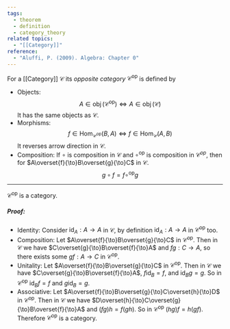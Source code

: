 ```yaml
---
tags:
  - theorem
  - definition
  - category_theory
related topics:
  - "[[Category]]"
reference:
  - "Aluffi, P. (2009). Algebra: Chapter 0"
---
```

For a [[Category]] $\mathcal{C}$ its _opposite category_ $\mathcal{C}^{\operatorname{op}}$ is defined by
- Objects:
	$$A\in \operatorname{obj}(\mathcal{C}^{\operatorname{op}}) \iff A\in \operatorname{obj}(\mathcal{C})$$
	It has the same objects as $\mathcal{C}$.
- Morphisms:
	$$
	f\in \operatorname{Hom}_{\mathcal{C}^\operatorname{op}}(B, A) \iff 
	f\in \operatorname{Hom}_{\mathcal{C}}(A, B)
	$$
	It reverses arrow direction in $\mathcal{C}$.
- Composition:
	If $\circ$ is composition in $\mathcal{C}$ and $\circ^\operatorname{op}$ is composition in $\mathcal{C}^{op}$, then for $A\overset{f}{\to}B\overset{g}{\to}C$ in $\mathcal{C}$.$$
		g\circ f = f\circ^\operatorname{op} g
	$$
---
$\mathcal{C}^\operatorname{op}$ is a category.
##### Proof:
- Identity:
	Consider $\operatorname{id}_A: A\to A$ in $\mathcal{C}$, by definition $\operatorname{id}_A: A\to A$ in $\mathcal{C}^\operatorname{op}$ too.
- Composition:
	Let $A\overset{f}{\to}B\overset{g}{\to}C$ in $\mathcal{C}^\operatorname{op}$. Then in $\mathcal{C}$ we have $C\overset{g}{\to}B\overset{f}{\to}A$ and $fg:C \to A$, so there exists some $gf:A\to C$ in $\mathcal{C}^\operatorname{op}$.
- Unitality:
	Let $A\overset{f}{\to}B\overset{g}{\to}C$ in $\mathcal{C}^\operatorname{op}$. Then in $\mathcal{C}$ we have $C\overset{g}{\to}B\overset{f}{\to}A$, $f\operatorname{id}_B = f$, and $\operatorname{id}_B g=g$. So in $\mathcal{C}^\operatorname{op}$ $\operatorname{id}_B f= f$ and $g\operatorname{id}_B =g$.
- Associative:
	Let $A\overset{f}{\to}B\overset{g}{\to}C\overset{h}{\to}D$ in $\mathcal{C}^\operatorname{op}$. Then in $\mathcal{C}$ we have $D\overset{h}{\to}C\overset{g}{\to}B\overset{f}{\to}A$ and $(fg)h=f(gh)$. So in $\mathcal{C}^\operatorname{op}$ $(hg)f=h(gf)$.
Therefore $\mathcal{C}^\operatorname{op}$ is a category.